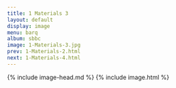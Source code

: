 ```yaml
---
title: 1 Materials 3
layout: default
display: image
menu: barq
album: sbbc
image: 1-Materials-3.jpg
prev: 1-Materials-2.html
next: 1-Materials-4.html
---
```

{% include image-head.md %}
{% include image.html %}